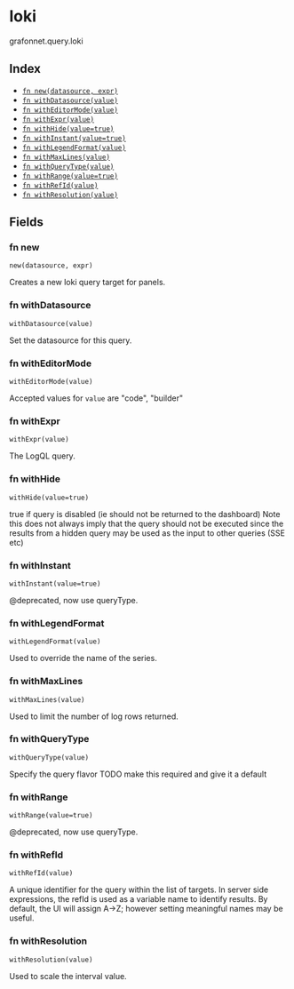 # loki

grafonnet.query.loki

## Index

* [`fn new(datasource, expr)`](#fn-new)
* [`fn withDatasource(value)`](#fn-withdatasource)
* [`fn withEditorMode(value)`](#fn-witheditormode)
* [`fn withExpr(value)`](#fn-withexpr)
* [`fn withHide(value=true)`](#fn-withhide)
* [`fn withInstant(value=true)`](#fn-withinstant)
* [`fn withLegendFormat(value)`](#fn-withlegendformat)
* [`fn withMaxLines(value)`](#fn-withmaxlines)
* [`fn withQueryType(value)`](#fn-withquerytype)
* [`fn withRange(value=true)`](#fn-withrange)
* [`fn withRefId(value)`](#fn-withrefid)
* [`fn withResolution(value)`](#fn-withresolution)

## Fields

### fn new

```jsonnet
new(datasource, expr)
```

Creates a new loki query target for panels.

### fn withDatasource

```jsonnet
withDatasource(value)
```

Set the datasource for this query.

### fn withEditorMode

```jsonnet
withEditorMode(value)
```



Accepted values for `value` are "code", "builder"

### fn withExpr

```jsonnet
withExpr(value)
```

The LogQL query.

### fn withHide

```jsonnet
withHide(value=true)
```

true if query is disabled (ie should not be returned to the dashboard)
Note this does not always imply that the query should not be executed since
the results from a hidden query may be used as the input to other queries (SSE etc)

### fn withInstant

```jsonnet
withInstant(value=true)
```

@deprecated, now use queryType.

### fn withLegendFormat

```jsonnet
withLegendFormat(value)
```

Used to override the name of the series.

### fn withMaxLines

```jsonnet
withMaxLines(value)
```

Used to limit the number of log rows returned.

### fn withQueryType

```jsonnet
withQueryType(value)
```

Specify the query flavor
TODO make this required and give it a default

### fn withRange

```jsonnet
withRange(value=true)
```

@deprecated, now use queryType.

### fn withRefId

```jsonnet
withRefId(value)
```

A unique identifier for the query within the list of targets.
In server side expressions, the refId is used as a variable name to identify results.
By default, the UI will assign A->Z; however setting meaningful names may be useful.

### fn withResolution

```jsonnet
withResolution(value)
```

Used to scale the interval value.
